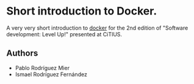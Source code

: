 # Short introduction to Docker.

A very very short introduction to [docker](http://www.docker.com) for the 2nd edition of "Software development: Level Up!"
presented at CiTIUS.

## Authors

  * Pablo Rodríguez Mier
  * Ismael Rodríguez Fernández

